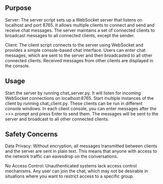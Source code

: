 ## Purpose
Server:
The server script sets up a WebSocket server that listens on localhost and port 8765. It allows multiple clients to connect and send and receive chat messages. The server maintains a set of connected clients to broadcast messages to all connected clients, except the sender.

Client:
The client script connects to the server using WebSocket and provides a simple console-based chat interface.
Users can enter chat messages, which are sent to the server and then broadcasted to all other connected clients.
Received messages from other clients are displayed in the console.

## Usage

Start the server by running chat_server.py. It will listen for incoming WebSocket connections on localhost:8765. Start multiple instances of the client by running chat_client.py. These clients can be run in different console windows. In each client console, you can enter messages after the >>> prompt and press Enter to send them. The messages will be sent to the server and broadcast to all other connected clients.

## Safety Concerns

Data Privacy: Without encryption, all messages transmitted between clients and the server are sent in plain text. This means that anyone with access to the network traffic can eavesdrop on the conversations.

No Access Control: Unauthenticated systems lack access control mechanisms. Any user can join the chat, which may not be desirable in situations where you want to restrict access to a specific group.
